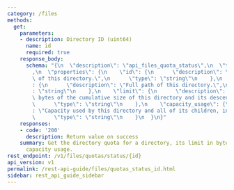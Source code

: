 ```yaml
---
category: /files
methods:
  get:
    parameters:
    - description: Directory ID (uint64)
      name: id
      required: true
    response_body:
      schema: "{\n  \"description\": \"api_files_quota_status\",\n  \"type\": \"object\"\
        ,\n  \"properties\": {\n    \"id\": {\n      \"description\": \"Unique ID\
        \ of this directory.\",\n      \"type\": \"string\"\n    },\n    \"path\"\
        : {\n      \"description\": \"Full path of this directory.\",\n      \"type\"\
        : \"string\"\n    },\n    \"limit\": {\n      \"description\": \"Limit in\
        \ bytes of the cumulative size of this directory and its descendants.\",\n\
        \      \"type\": \"string\"\n    },\n    \"capacity_usage\": {\n      \"description\"\
        : \"Capacity used by this directory and all of its children, in bytes.\",\n\
        \      \"type\": \"string\"\n    }\n  }\n}"
    responses:
    - code: '200'
      description: Return value on success
    summary: Get the directory quota for a directory, its limit in bytes, and current
      capacity usage.
rest_endpoint: /v1/files/quotas/status/{id}
api_version: v1
permalink: /rest-api-guide/files/quotas_status_id.html
sidebar: rest_api_guide_sidebar
---
```

